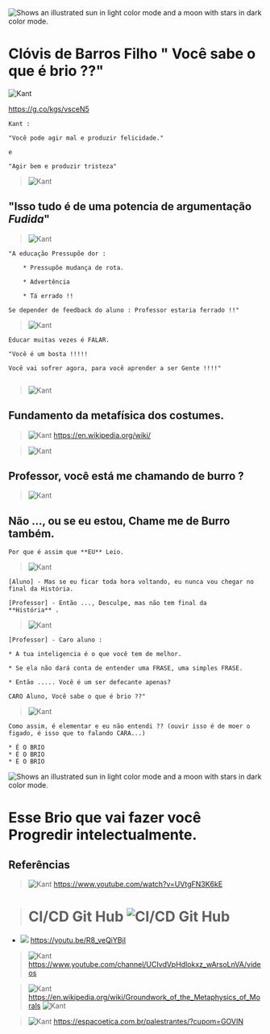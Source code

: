 
<head>
  <meta charset="utf-8">
  <meta name="Description" CONTENT="Clóvis de Barros Filho Você sabe o que é brio ??">
  <title>Clóvis de Barros Filho " Você sabe o que é brio ??"</title>
  <meta name="robots" content="all">
</head>


<picture>
  <source media="(prefers-color-scheme: dark)" srcset="https://s.dicio.com.br/brio.png">
  <source media="(prefers-color-scheme: light)" srcset="https://s.dicio.com.br/brio.png">
  <img alt="Shows an illustrated sun in light color mode and a moon with stars in dark color mode." src="https://s.dicio.com.br/brio.png">
</picture>

# Clóvis de Barros Filho " Você sabe o que é brio ??"

![Kant](./imgs/Prof_Clovis_Filho-VC-TEM-BRIU-KANT.jpeg)

https://g.co/kgs/vsceN5


```
Kant :

"Você pode agir mal e produzir felicidade."

e

"Agir bem e produzir tristeza"

```

> ![Kant](./imgs/Prof_Clovis_Filho-VC-TEM-BRIU-1.jpeg)
##  "Isso tudo é de uma potencia de argumentação **_Fudida_**"

> ![Kant](./imgs/Prof_Clovis_Filho-VC-TEM-BRIU-1.jpeg)
```
"A educação Pressupõe dor :

    * Pressupõe mudança de rota.

    * Advertência 

    * Tá errado !!

Se depender de feedback do aluno : Professor estaria ferrado !!"

```

> ![Kant](./imgs/Prof_Clovis_Filho-VC-TEM-BRIU-3.jpeg)
```
Educar muitas vezes é FALAR.

"Você é um bosta !!!!!

Você vai sofrer agora, para você aprender a ser Gente !!!!"


```

> ![Kant](./imgs/Prof_Clovis_Filho-VC-TEM-BRIU-BOOK-1.jpeg)
## Fundamento da metafísica dos costumes.

> ![Kant](./imgs/Prof_Clovis_Filho-VC-TEM-BRIU-BOOK.jpeg)
https://en.wikipedia.org/wiki/


> ![Kant](./imgs/Prof_Clovis_Filho-VC-TEM-BRIU-4.jpeg)
## Professor, você está me chamando de burro ?


> ![Kant](./imgs/Prof_Clovis_Filho-VC-TEM-BRIU-5.jpeg)
## Não ...,  ou se eu estou, Chame **me** de **Burro também**.

```
Por que é assim que **EU** Leio.
```

> ![Kant](./imgs/Prof_Clovis_Filho-VC-TEM-BRIU-6.jpeg)

```
[Aluno] - Mas se eu ficar toda hora voltando, eu nunca vou chegar no final da História.

[Professor] - Então ..., Desculpe, mas não tem final da 
**História** .
```

> ![Kant](./imgs/Prof_Clovis_Filho-VC-TEM-BRIU-7.jpeg)

```
[Professor] - Caro aluno :

* A tua inteligencia é o que você tem de melhor.

* Se ela não dará conta de entender uma FRASE, uma simples FRASE.

* Então ..... Você é um ser defecante apenas?

CARO Aluno, Você sabe o que é brio ??"

```

> ![Kant](./imgs/Prof_Clovis_Filho-VC-TEM-BRIU-8.jpeg)

```
Como assim, é elementar e eu não entendi ?? (ouvir isso é de moer o figado, é isso que to falando CARA...)

* É O BRIO
* É O BRIO
* É O BRIO
```

<picture>
  <source media="(prefers-color-scheme: dark)" srcset="https://s.dicio.com.br/brio.png">
  <source media="(prefers-color-scheme: light)" srcset="https://s.dicio.com.br/brio.png">
  <img alt="Shows an illustrated sun in light color mode and a moon with stars in dark color mode." src="https://s.dicio.com.br/brio.png">
</picture>

# Esse Brio que vai fazer você Progredir intelectualmente.

## Referências

> ![Kant](./imgs/Prof_Clovis_Filho-VC-TEM-BRIU-YOU-TUBE.jpeg)
https://www.youtube.com/watch?v=UVtgFN3K6kE

> # CI/CD Git Hub ![CI/CD Git Hub](./imgs/CI-CD-PIPELINE-GITHUB.jpeg)
  
* ![](./imgs/CI-CD-PIPELINE-GITHUB-1.jpeg)
https://youtu.be/R8_veQiYBjI

> ![Kant](./imgs/Prof_Clovis_Filho-VC-TEM-BRIU-MK-1.jpeg)
https://www.youtube.com/channel/UCIvdVpHdlokxz_wArsoLnVA/videos

> ![Kant](./imgs/Prof_Clovis_Filho-VC-TEM-BRIU-BOOK.jpeg)
https://en.wikipedia.org/wiki/Groundwork_of_the_Metaphysics_of_Morals
![Kant](./imgs/Prof_Clovis_Filho-VC-TEM-BRIU-BOOK-D.jpeg)

> ![Kant](./imgs/Prof_Clovis_Filho-VC-TEM-BRIU-MK.jpeg)
https://espacoetica.com.br/palestrantes/?cupom=GOVIN







